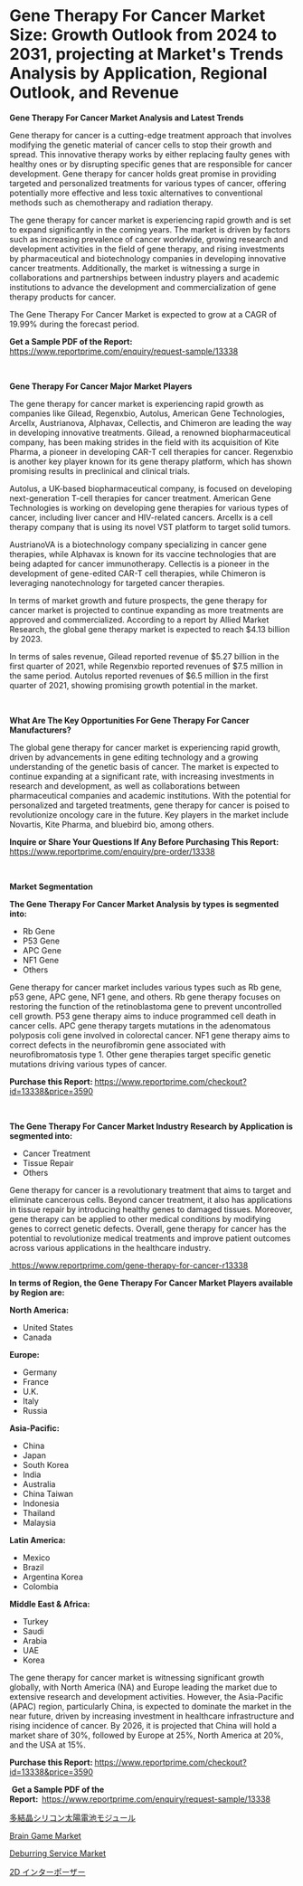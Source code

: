 <p><h1>Gene Therapy For Cancer Market Size: Growth Outlook from 2024 to 2031, projecting at Market's Trends Analysis by Application, Regional Outlook, and Revenue</h1></p><p><strong>Gene Therapy For Cancer Market Analysis and Latest Trends</strong></p>
<p><p>Gene therapy for cancer is a cutting-edge treatment approach that involves modifying the genetic material of cancer cells to stop their growth and spread. This innovative therapy works by either replacing faulty genes with healthy ones or by disrupting specific genes that are responsible for cancer development. Gene therapy for cancer holds great promise in providing targeted and personalized treatments for various types of cancer, offering potentially more effective and less toxic alternatives to conventional methods such as chemotherapy and radiation therapy.</p><p>The gene therapy for cancer market is experiencing rapid growth and is set to expand significantly in the coming years. The market is driven by factors such as increasing prevalence of cancer worldwide, growing research and development activities in the field of gene therapy, and rising investments by pharmaceutical and biotechnology companies in developing innovative cancer treatments. Additionally, the market is witnessing a surge in collaborations and partnerships between industry players and academic institutions to advance the development and commercialization of gene therapy products for cancer.</p><p>The Gene Therapy For Cancer Market is expected to grow at a CAGR of 19.99% during the forecast period.</p></p>
<p><strong>Get a Sample PDF of the Report:&nbsp;</strong> <a href="https://www.reportprime.com/enquiry/request-sample/13338">https://www.reportprime.com/enquiry/request-sample/13338</a></p>
<p>&nbsp;</p>
<p><strong>Gene Therapy For Cancer Major Market Players</strong></p>
<p><p>The gene therapy for cancer market is experiencing rapid growth as companies like Gilead, Regenxbio, Autolus, American Gene Technologies, Arcellx, Austrianova, Alphavax, Cellectis, and Chimeron are leading the way in developing innovative treatments. Gilead, a renowned biopharmaceutical company, has been making strides in the field with its acquisition of Kite Pharma, a pioneer in developing CAR-T cell therapies for cancer. Regenxbio is another key player known for its gene therapy platform, which has shown promising results in preclinical and clinical trials.</p><p>Autolus, a UK-based biopharmaceutical company, is focused on developing next-generation T-cell therapies for cancer treatment. American Gene Technologies is working on developing gene therapies for various types of cancer, including liver cancer and HIV-related cancers. Arcellx is a cell therapy company that is using its novel VST platform to target solid tumors.</p><p>AustrianoVA is a biotechnology company specializing in cancer gene therapies, while Alphavax is known for its vaccine technologies that are being adapted for cancer immunotherapy. Cellectis is a pioneer in the development of gene-edited CAR-T cell therapies, while Chimeron is leveraging nanotechnology for targeted cancer therapies.</p><p>In terms of market growth and future prospects, the gene therapy for cancer market is projected to continue expanding as more treatments are approved and commercialized. According to a report by Allied Market Research, the global gene therapy market is expected to reach $4.13 billion by 2023.</p><p>In terms of sales revenue, Gilead reported revenue of $5.27 billion in the first quarter of 2021, while Regenxbio reported revenues of $7.5 million in the same period. Autolus reported revenues of $6.5 million in the first quarter of 2021, showing promising growth potential in the market.</p></p>
<p>&nbsp;</p>
<p><strong>What Are The Key Opportunities For Gene Therapy For Cancer Manufacturers?</strong></p>
<p><p>The global gene therapy for cancer market is experiencing rapid growth, driven by advancements in gene editing technology and a growing understanding of the genetic basis of cancer. The market is expected to continue expanding at a significant rate, with increasing investments in research and development, as well as collaborations between pharmaceutical companies and academic institutions. With the potential for personalized and targeted treatments, gene therapy for cancer is poised to revolutionize oncology care in the future. Key players in the market include Novartis, Kite Pharma, and bluebird bio, among others.</p></p>
<p><strong>Inquire or Share Your Questions If Any Before Purchasing This Report:</strong> <a href="https://www.reportprime.com/enquiry/pre-order/13338">https://www.reportprime.com/enquiry/pre-order/13338</a></p>
<p>&nbsp;</p>
<p><strong>Market Segmentation</strong></p>
<p><strong>The Gene Therapy For Cancer Market Analysis by types is segmented into:</strong></p>
<p><ul><li>Rb Gene</li><li>P53 Gene</li><li>APC Gene</li><li>NF1 Gene</li><li>Others</li></ul></p>
<p><p>Gene therapy for cancer market includes various types such as Rb gene, p53 gene, APC gene, NF1 gene, and others. Rb gene therapy focuses on restoring the function of the retinoblastoma gene to prevent uncontrolled cell growth. P53 gene therapy aims to induce programmed cell death in cancer cells. APC gene therapy targets mutations in the adenomatous polyposis coli gene involved in colorectal cancer. NF1 gene therapy aims to correct defects in the neurofibromin gene associated with neurofibromatosis type 1. Other gene therapies target specific genetic mutations driving various types of cancer.</p></p>
<p><strong>Purchase this Report:&nbsp;</strong><a href="https://www.reportprime.com/checkout?id=13338&price=3590">https://www.reportprime.com/checkout?id=13338&price=3590</a></p>
<p>&nbsp;</p>
<p><strong>The Gene Therapy For Cancer Market Industry Research by Application is segmented into:</strong></p>
<p><ul><li>Cancer Treatment</li><li>Tissue Repair</li><li>Others</li></ul></p>
<p><p>Gene therapy for cancer is a revolutionary treatment that aims to target and eliminate cancerous cells. Beyond cancer treatment, it also has applications in tissue repair by introducing healthy genes to damaged tissues. Moreover, gene therapy can be applied to other medical conditions by modifying genes to correct genetic defects. Overall, gene therapy for cancer has the potential to revolutionize medical treatments and improve patient outcomes across various applications in the healthcare industry.</p></p>
<p><a href="https://www.reportprime.com/gene-therapy-for-cancer-r13338">&nbsp;https://www.reportprime.com/gene-therapy-for-cancer-r13338</a></p>
<p><strong>In terms of Region, the Gene Therapy For Cancer Market Players available by Region are:</strong></p>
<p>
    <p> <strong> North America: </strong>
        <ul>
            <li>United States</li>
            <li>Canada</li>
        </ul>
        </p> 
    <p> <strong> Europe: </strong>
        <ul>
            <li>Germany</li>
            <li>France</li>
            <li>U.K.</li>
            <li>Italy</li>
            <li>Russia</li>
        </ul>
        </p> 
    <p> <strong> Asia-Pacific: </strong>
        <ul>
            <li>China</li>
            <li>Japan</li>
            <li>South Korea</li>
            <li>India</li>
            <li>Australia</li>
            <li>China Taiwan</li>
            <li>Indonesia</li>
            <li>Thailand</li>
            <li>Malaysia</li>
        </ul>
        </p> 
    <p> <strong> Latin America: </strong>
        <ul>
            <li>Mexico</li>
            <li>Brazil</li>
            <li>Argentina Korea</li>
            <li>Colombia</li>
        </ul>
        </p> 
    <p> <strong> Middle East & Africa: </strong>
        <ul>
            <li>Turkey</li>
            <li>Saudi</li>
            <li>Arabia</li>
            <li>UAE</li>
            <li>Korea</li>
        </ul>
    </p>
    </p>
<p><p>The gene therapy for cancer market is witnessing significant growth globally, with North America (NA) and Europe leading the market due to extensive research and development activities. However, the Asia-Pacific (APAC) region, particularly China, is expected to dominate the market in the near future, driven by increasing investment in healthcare infrastructure and rising incidence of cancer. By 2026, it is projected that China will hold a market share of 30%, followed by Europe at 25%, North America at 20%, and the USA at 15%.</p></p>
<p><strong>Purchase this Report: </strong><a href="https://www.reportprime.com/checkout?id=13338&price=3590">https://www.reportprime.com/checkout?id=13338&price=3590</a></p>
<p>&nbsp;<strong>Get a Sample PDF of the Report:&nbsp;&nbsp;</strong><a href="https://www.reportprime.com/enquiry/request-sample/13338">https://www.reportprime.com/enquiry/request-sample/13338</a></p>
<p><strong></strong></p>
<p><p><a href="https://github.com/zjkmgcs938405/Market-Research-Report-List-2/blob/main/356442880182.md">多結晶シリコン太陽電池モジュール</a></p><p><a href="https://github.com/HenrietteMills1/Market-Research-Report-List-1/blob/main/brain-game-market.md">Brain Game Market</a></p><p><a href="https://github.com/marthawweekle/Market-Research-Report-List-1/blob/main/deburring-service-market.md">Deburring Service Market</a></p><p><a href="https://github.com/roulaayoub-saad/Market-Research-Report-List-1/blob/main/417950280183.md">2D インターポーザー</a></p></p>